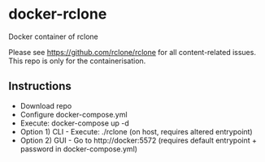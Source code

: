 # docker-rclone
Docker container of rclone

Please see https://github.com/rclone/rclone for all content-related issues. This repo is only for the containerisation. 

## Instructions

- Download repo
- Configure docker-compose.yml
- Execute: docker-compose up -d
- Option 1) CLI - Execute: ./rclone (on host, requires altered entrypoint)
- Option 2) GUI - Go to http://docker:5572 (requires default entrypoint + password in docker-compose.yml)

